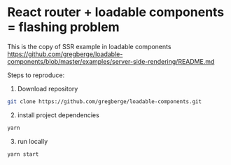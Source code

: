 # React router + loadable components = flashing problem

This is the copy of SSR example in loadable components
https://github.com/gregberge/loadable-components/blob/master/examples/server-side-rendering/README.md

Steps to reproduce:

1. Download repository

```bash
git clone https://github.com/gregberge/loadable-components.git
```

2. install project dependencies

```bash
yarn
```

3. run locally 

```bash
yarn start
```
